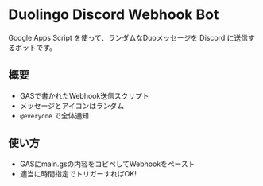 # Duolingo Discord Webhook Bot

Google Apps Script を使って、ランダムなDuoメッセージを Discord に送信するボットです。

## 概要

- GASで書かれたWebhook送信スクリプト
- メッセージとアイコンはランダム
- `@everyone` で全体通知

## 使い方
- GASにmain.gsの内容をコピペしてWebhookをペースト  
- 適当に時間指定でトリガーすればOK!
